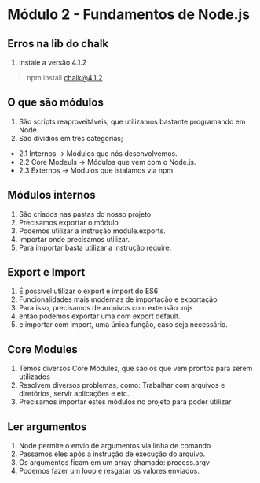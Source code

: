 # Módulo 2 - Fundamentos de Node.js

## Erros na lib do chalk
1. instale a versão 4.1.2
> npm install chalk@4.1.2

## O que são módulos
1. São scripts reaproveitáveis, que utilizamos bastante programando em Node.
2. São dividios em três categorias;
* 2.1 Internos -> Módulos que nós desenvolvemos.
* 2.2 Core Modeuls -> Módulos que vem com o Node.js.
* 2.3 Externos -> Módulos que istalamos via npm.

## Módulos internos
1. São criados nas pastas do nosso projeto
2. Precisamos exportar o módulo
3. Podemos utilizar a instrução module.exports.
4. Importar onde precisamos utilizar.
5. Para importar basta utilizar a instrução require.

## Export e Import
1. É possível utilizar o export e import do ES6
2. Funcionalidades mais modernas de importação e exportação
3. Para isso, precisamos de arquivos com extensão .mjs
4. então podemos exportar uma com export default.
5. e importar com import, uma única função, caso seja necessário.

## Core Modules
1. Temos diversos Core Modules, que são os que vem prontos para serem utilizados
2. Resolvem diversos problemas, como: Trabalhar com arquivos e diretórios, servir aplicações e etc.
3. Precisamos importar estes módulos no projeto para poder utilizar

## Ler argumentos 
1. Node permite o envio de argumentos via linha de comando
2. Passamos eles após a instrução de execução do arquivo.
3. Os argumentos ficam em um array chamado: process.argv
4. Podemos fazer um loop e resgatar os valores enviados.
